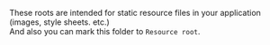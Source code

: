 These roots are intended for static resource files in your application (images, style sheets. etc.)  
And also you can mark this folder to `Resource root`.